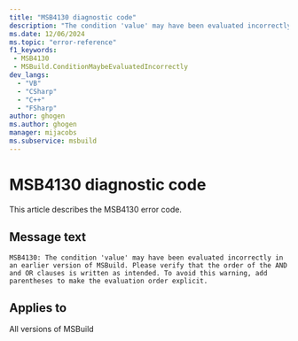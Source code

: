 ```yaml
---
title: "MSB4130 diagnostic code"
description: "The condition 'value' may have been evaluated incorrectly in an earlier version of MSBuild. Please verify that the order of the AND and OR clauses is written as intended. To avoid this warning, add parentheses to make the evaluation order explicit."
ms.date: 12/06/2024
ms.topic: "error-reference"
f1_keywords:
 - MSB4130
 - MSBuild.ConditionMaybeEvaluatedIncorrectly
dev_langs:
  - "VB"
  - "CSharp"
  - "C++"
  - "FSharp"
author: ghogen
ms.author: ghogen
manager: mijacobs
ms.subservice: msbuild
---
```


# MSB4130 diagnostic code

<!-- :::ErrorDefinitionDescription::: -->
<!-- :::editable-content name="introDescription"::: -->
This article describes the MSB4130 error code.
<!-- :::editable-content-end::: -->

## Message text

`MSB4130: The condition 'value' may have been evaluated incorrectly in an earlier version of MSBuild. Please verify that the order of the AND and OR clauses is written as intended. To avoid this warning, add parentheses to make the evaluation order explicit.`

<!-- :::editable-content name="postOutputDescription"::: -->
<!--
{StrBegin="MSB4130: "}
-->
<!-- :::editable-content-end::: -->
<!-- :::ErrorDefinitionDescription-end::: -->

## Applies to

All versions of MSBuild
